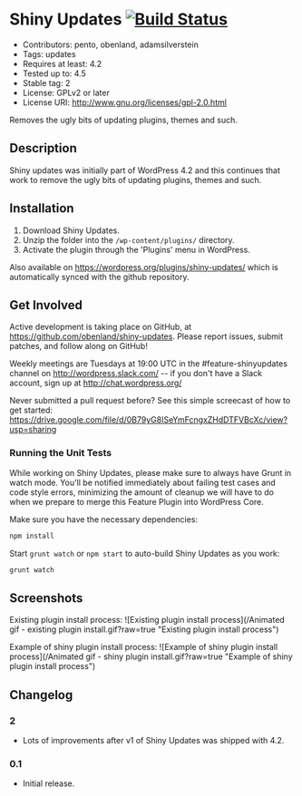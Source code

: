 Shiny Updates [![Build Status](https://travis-ci.org/obenland/shiny-updates.svg?branch=master)](https://travis-ci.org/obenland/shiny-updates)
===============
* Contributors: pento, obenland, adamsilverstein
* Tags: updates
* Requires at least: 4.2
* Tested up to: 4.5
* Stable tag: 2
* License: GPLv2 or later
* License URI: http://www.gnu.org/licenses/gpl-2.0.html

Removes the ugly bits of updating plugins, themes and such.

## Description #

Shiny updates was initially part of WordPress 4.2 and this continues that work to remove the ugly bits of updating plugins, themes and such.

## Installation

1. Download Shiny Updates.
2. Unzip the folder into the `/wp-content/plugins/` directory.
3. Activate the plugin through the 'Plugins' menu in WordPress.

Also available on https://wordpress.org/plugins/shiny-updates/ which is automatically synced with the github repository.

## Get Involved

Active development is taking place on GitHub, at https://github.com/obenland/shiny-updates. Please report issues, submit patches, and follow along on GitHub!

Weekly meetings are Tuesdays at 19:00 UTC in the #feature-shinyupdates channel on http://wordpress.slack.com/ -- if you don't have a Slack account, sign up at http://chat.wordpress.org/

Never submitted a pull request before? See this simple screecast of how to get started: https://drive.google.com/file/d/0B79yG8ISeYmFcngxZHdDTFVBcXc/view?usp=sharing

### Running the Unit Tests

While working on Shiny Updates, please make sure to always have Grunt in watch mode. You'll be notified immediately about failing test cases and code style errors, minimizing the amount of cleanup we will have to do when we prepare to merge this Feature Plugin into WordPress Core.

Make sure you have the necessary dependencies:

```bash
npm install
```

Start `grunt watch` or `npm start` to auto-build Shiny Updates as you work:

```bash
grunt watch
```

## Screenshots

Existing plugin install process:
![Existing plugin install process](/Animated gif - existing plugin install.gif?raw=true "Existing plugin install process")

Example of shiny plugin install process:
![Example of shiny plugin install process](/Animated gif - shiny plugin install.gif?raw=true "Example of shiny plugin install process")

## Changelog

### 2
* Lots of improvements after v1 of Shiny Updates was shipped with 4.2.

### 0.1
* Initial release.